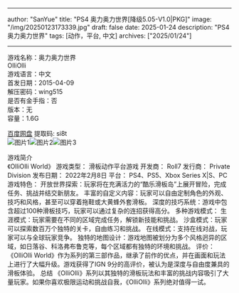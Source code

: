 
---
author: "SanYue"
title: "PS4 奥力奥力世界[降级5.05-V1.0|PKG]"
image: "/img/20250123173339.jpg"
draft: false
date: 2025-01-24
description: "PS4 奥力奥力世界"
tags: [动作，平台, 中文]
archives: ["2025/01/24"]

---

游戏名称：奥力奥力世界   
OlliOlli    
游戏语言：中文  
首发日期：2015-04-09  
解压密码：wing515  
是否有金手指：否  
版本：无   
容量：1.6G

[百度网盘](https://pan.baidu.com/s/1UaUAcIzE_PYtTA6vBXkryA) 提取码: si8t  
![图片1](/img/806967.jpg)![图片2](/img/201ec0.jpg)![图片3](/img/cba78e.jpg)  

游戏简介  
《OlliOlli World》
游戏类型： 滑板动作平台游戏
开发商： Roll7
发行商： Private Division
发布日期： 2022年2月8日
平台： PS4、PS5、Xbox Series X|S、PC
游戏特色：
开放世界探索：玩家将在充满活力的“酷乐滑板岛”上展开冒险，完成任务、挑战并结交新朋友。
丰富的自定义内容：玩家可以自由定制角色的外观、技巧和风格，甚至可以穿着拖鞋或大黄蜂外套滑板。
深度的技巧系统：游戏中包含超过100种滑板技巧，玩家可以通过复杂的连招获得高分。
多种游戏模式：
生涯模式：玩家需要在不同的区域完成任务，解锁新技能和挑战。
沙盒模式：玩家可以探索数百万个独特的关卡，自由练习和挑战。
在线模式：支持在线对战，玩家可以与全球玩家竞争。
独特的地图设计：游戏地图被划分为多个风格迥异的区域，如日落谷、科洛弗布鲁克等，每个区域都有独特的环境和挑战。
评价：
《OlliOlli World》作为系列的第三部作品，继承了前作的优点，并在画面和玩法上进行了大幅升级。游戏获得了IGN 9分的高评价，被认为是深度与自由度兼具的滑板体验。
总结
《OlliOlli》系列以其独特的滑板玩法和丰富的挑战内容吸引了大量玩家。如果你喜欢极限运动和挑战自我，《OlliOlli》系列绝对值得一试。
